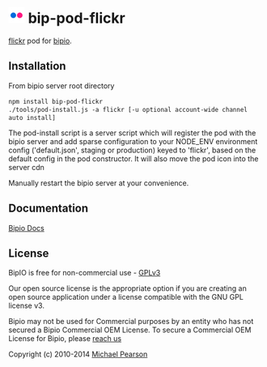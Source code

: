 ![Flickr](flickr.png) bip-pod-flickr
=======

<a href="http://www.flickr.com">flickr</a> pod for [bipio](https://bip.io).

## Installation

From bipio server root directory

    npm install bip-pod-flickr
    ./tools/pod-install.js -a flickr [-u optional account-wide channel auto install]

The pod-install script is a server script which will register the pod with the bipio server and add sparse
configuration to your NODE_ENV environment config ('default.json', staging or production)
keyed to 'flickr', based on the default config in the pod constructor.  It will also move the
pod icon into the server cdn

Manually restart the bipio server at your convenience.

## Documentation

[Bipio Docs](https://bip.io/docs/pods/flickr)

## License

BipIO is free for non-commercial use - [GPLv3](http://www.gnu.org/copyleft/gpl.html)

Our open source license is the appropriate option if you are creating an open source application under a license compatible with the GNU GPL license v3.

Bipio may not be used for Commercial purposes by an entity who has not secured a Bipio Commercial OEM License.  To secure a Commercial OEM License for Bipio,
please [reach us](mailto:hello@bip.io)


Copyright (c) 2010-2014  [Michael Pearson](https://github.com/mjpearson)
